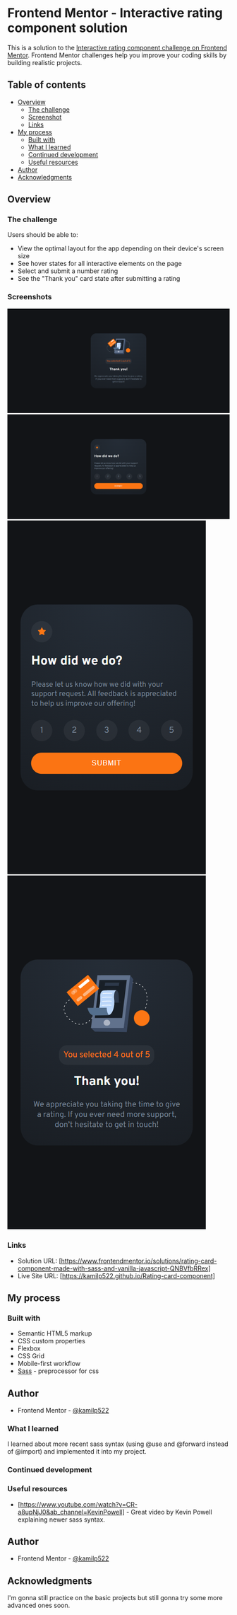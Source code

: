 # Frontend Mentor - Interactive rating component solution

This is a solution to the [Interactive rating component challenge on Frontend Mentor](https://www.frontendmentor.io/challenges/interactive-rating-component-koxpeBUmI). Frontend Mentor challenges help you improve your coding skills by building realistic projects.

## Table of contents

- [Overview](#overview)
  - [The challenge](#the-challenge)
  - [Screenshot](#screenshot)
  - [Links](#links)
- [My process](#my-process)
  - [Built with](#built-with)
  - [What I learned](#what-i-learned)
  - [Continued development](#continued-development)
  - [Useful resources](#useful-resources)
- [Author](#author)
- [Acknowledgments](#acknowledgments)

## Overview

### The challenge

Users should be able to:

- View the optimal layout for the app depending on their device's screen size
- See hover states for all interactive elements on the page
- Select and submit a number rating
- See the "Thank you" card state after submitting a rating

### Screenshots

![screenshot_01](./screenshots/screenshot_02.png)
![screenshot_02](./screenshots/screenshot_01.png)
![screenshot_03](./screenshots/screenshot_03.png)
![screenshot_04](./screenshots/screenshot_04.png)

### Links

- Solution URL: [https://www.frontendmentor.io/solutions/rating-card-component-made-with-sass-and-vanilla-javascript-QNBVfbRRex]
- Live Site URL: [https://kamilp522.github.io/Rating-card-component]

## My process

### Built with

- Semantic HTML5 markup
- CSS custom properties
- Flexbox
- CSS Grid
- Mobile-first workflow
- [Sass](https://sass-lang.com/) - preprocessor for css

## Author

- Frontend Mentor - [@kamilp522](https://www.frontendmentor.io/profile/kamilp522)

### What I learned

I learned about more recent sass syntax (using @use and @forward instead of @import) and implemented it into my project.

### Continued development

### Useful resources

- [https://www.youtube.com/watch?v=CR-a8upNjJ0&ab_channel=KevinPowell] - Great video by Kevin Powell explaining newer sass syntax.

## Author

- Frontend Mentor - [@kamilp522](https://www.frontendmentor.io/profile/kamilp522)

## Acknowledgments

I'm gonna still practice on the basic projects but still gonna try some more advanced ones soon.
